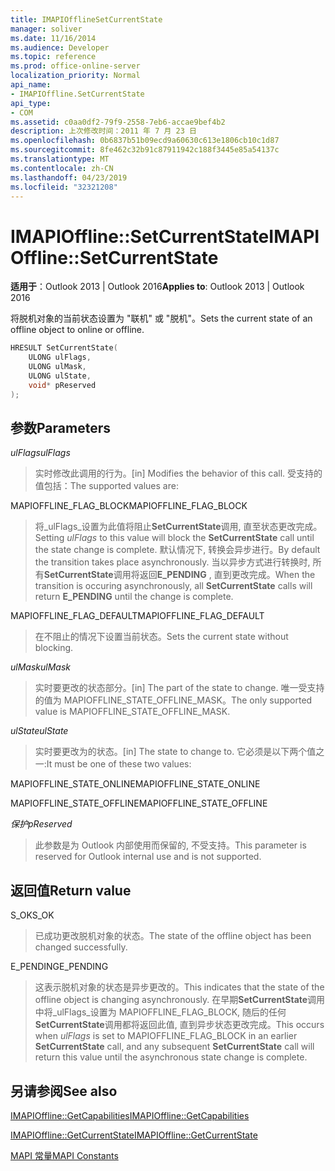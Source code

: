 ```yaml
---
title: IMAPIOfflineSetCurrentState
manager: soliver
ms.date: 11/16/2014
ms.audience: Developer
ms.topic: reference
ms.prod: office-online-server
localization_priority: Normal
api_name:
- IMAPIOffline.SetCurrentState
api_type:
- COM
ms.assetid: c0aa0df2-79f9-2558-7eb6-accae9bef4b2
description: 上次修改时间：2011 年 7 月 23 日
ms.openlocfilehash: 0b6837b51b09ecd9a60630c613e1806cb10c1d87
ms.sourcegitcommit: 8fe462c32b91c87911942c188f3445e85a54137c
ms.translationtype: MT
ms.contentlocale: zh-CN
ms.lasthandoff: 04/23/2019
ms.locfileid: "32321208"
---
```

# <a name="imapiofflinesetcurrentstate"></a><span data-ttu-id="1965d-103">IMAPIOffline::SetCurrentState</span><span class="sxs-lookup"><span data-stu-id="1965d-103">IMAPIOffline::SetCurrentState</span></span>

  
  
<span data-ttu-id="1965d-104">**适用于**：Outlook 2013 | Outlook 2016</span><span class="sxs-lookup"><span data-stu-id="1965d-104">**Applies to**: Outlook 2013 | Outlook 2016</span></span> 
  
<span data-ttu-id="1965d-105">将脱机对象的当前状态设置为 "联机" 或 "脱机"。</span><span class="sxs-lookup"><span data-stu-id="1965d-105">Sets the current state of an offline object to online or offline.</span></span>
  
```cpp
HRESULT SetCurrentState( 
    ULONG ulFlags, 
    ULONG ulMask, 
    ULONG ulState, 
    void* pReserved 
);
```

## <a name="parameters"></a><span data-ttu-id="1965d-106">参数</span><span class="sxs-lookup"><span data-stu-id="1965d-106">Parameters</span></span>

 <span data-ttu-id="1965d-107">_ulFlags_</span><span class="sxs-lookup"><span data-stu-id="1965d-107">_ulFlags_</span></span>
  
> <span data-ttu-id="1965d-108">实时修改此调用的行为。</span><span class="sxs-lookup"><span data-stu-id="1965d-108">[in] Modifies the behavior of this call.</span></span> <span data-ttu-id="1965d-109">受支持的值包括：</span><span class="sxs-lookup"><span data-stu-id="1965d-109">The supported values are:</span></span>
    
<span data-ttu-id="1965d-110">MAPIOFFLINE_FLAG_BLOCK</span><span class="sxs-lookup"><span data-stu-id="1965d-110">MAPIOFFLINE_FLAG_BLOCK</span></span>
  
> <span data-ttu-id="1965d-111">将_ulFlags_设置为此值将阻止**SetCurrentState**调用, 直至状态更改完成。</span><span class="sxs-lookup"><span data-stu-id="1965d-111">Setting  _ulFlags_ to this value will block the **SetCurrentState** call until the state change is complete.</span></span> <span data-ttu-id="1965d-112">默认情况下, 转换会异步进行。</span><span class="sxs-lookup"><span data-stu-id="1965d-112">By default the transition takes place asynchronously.</span></span> <span data-ttu-id="1965d-113">当以异步方式进行转换时, 所有**SetCurrentState**调用将返回**E_PENDING** , 直到更改完成。</span><span class="sxs-lookup"><span data-stu-id="1965d-113">When the transition is occuring asynchronously, all **SetCurrentState** calls will return **E_PENDING** until the change is complete.</span></span> 
    
<span data-ttu-id="1965d-114">MAPIOFFLINE_FLAG_DEFAULT</span><span class="sxs-lookup"><span data-stu-id="1965d-114">MAPIOFFLINE_FLAG_DEFAULT</span></span>
  
> <span data-ttu-id="1965d-115">在不阻止的情况下设置当前状态。</span><span class="sxs-lookup"><span data-stu-id="1965d-115">Sets the current state without blocking.</span></span>
    
 <span data-ttu-id="1965d-116">_ulMask_</span><span class="sxs-lookup"><span data-stu-id="1965d-116">_ulMask_</span></span>
  
> <span data-ttu-id="1965d-117">实时要更改的状态部分。</span><span class="sxs-lookup"><span data-stu-id="1965d-117">[in] The part of the state to change.</span></span> <span data-ttu-id="1965d-118">唯一受支持的值为 MAPIOFFLINE_STATE_OFFLINE_MASK。</span><span class="sxs-lookup"><span data-stu-id="1965d-118">The only supported value is MAPIOFFLINE_STATE_OFFLINE_MASK.</span></span>
    
 <span data-ttu-id="1965d-119">_ulState_</span><span class="sxs-lookup"><span data-stu-id="1965d-119">_ulState_</span></span>
  
> <span data-ttu-id="1965d-120">实时要更改为的状态。</span><span class="sxs-lookup"><span data-stu-id="1965d-120">[in] The state to change to.</span></span> <span data-ttu-id="1965d-121">它必须是以下两个值之一:</span><span class="sxs-lookup"><span data-stu-id="1965d-121">It must be one of these two values:</span></span>
    
<span data-ttu-id="1965d-122">MAPIOFFLINE_STATE_ONLINE</span><span class="sxs-lookup"><span data-stu-id="1965d-122">MAPIOFFLINE_STATE_ONLINE</span></span>
  
> 
    
<span data-ttu-id="1965d-123">MAPIOFFLINE_STATE_OFFLINE</span><span class="sxs-lookup"><span data-stu-id="1965d-123">MAPIOFFLINE_STATE_OFFLINE</span></span>
  
> 
    
 <span data-ttu-id="1965d-124">_保护_</span><span class="sxs-lookup"><span data-stu-id="1965d-124">_pReserved_</span></span>
  
> <span data-ttu-id="1965d-125">此参数是为 Outlook 内部使用而保留的, 不受支持。</span><span class="sxs-lookup"><span data-stu-id="1965d-125">This parameter is reserved for Outlook internal use and is not supported.</span></span> 
    
## <a name="return-value"></a><span data-ttu-id="1965d-126">返回值</span><span class="sxs-lookup"><span data-stu-id="1965d-126">Return value</span></span>

<span data-ttu-id="1965d-127">S_OK</span><span class="sxs-lookup"><span data-stu-id="1965d-127">S_OK</span></span>
  
> <span data-ttu-id="1965d-128">已成功更改脱机对象的状态。</span><span class="sxs-lookup"><span data-stu-id="1965d-128">The state of the offline object has been changed successfully.</span></span>
    
<span data-ttu-id="1965d-129">E_PENDING</span><span class="sxs-lookup"><span data-stu-id="1965d-129">E_PENDING</span></span>
  
> <span data-ttu-id="1965d-130">这表示脱机对象的状态是异步更改的。</span><span class="sxs-lookup"><span data-stu-id="1965d-130">This indicates that the state of the offline object is changing asynchronously.</span></span> <span data-ttu-id="1965d-131">在早期**SetCurrentState**调用中将_ulFlags_设置为 MAPIOFFLINE_FLAG_BLOCK, 随后的任何**SetCurrentState**调用都将返回此值, 直到异步状态更改完成。</span><span class="sxs-lookup"><span data-stu-id="1965d-131">This occurs when  _ulFlags_ is set to MAPIOFFLINE_FLAG_BLOCK in an earlier **SetCurrentState** call, and any subsequent **SetCurrentState** call will return this value until the asynchronous state change is complete.</span></span> 
    
## <a name="see-also"></a><span data-ttu-id="1965d-132">另请参阅</span><span class="sxs-lookup"><span data-stu-id="1965d-132">See also</span></span>



[<span data-ttu-id="1965d-133">IMAPIOffline::GetCapabilities</span><span class="sxs-lookup"><span data-stu-id="1965d-133">IMAPIOffline::GetCapabilities</span></span>](imapioffline-getcapabilities.md)
  
[<span data-ttu-id="1965d-134">IMAPIOffline::GetCurrentState</span><span class="sxs-lookup"><span data-stu-id="1965d-134">IMAPIOffline::GetCurrentState</span></span>](imapioffline-getcurrentstate.md)


[<span data-ttu-id="1965d-135">MAPI 常量</span><span class="sxs-lookup"><span data-stu-id="1965d-135">MAPI Constants</span></span>](mapi-constants.md)


